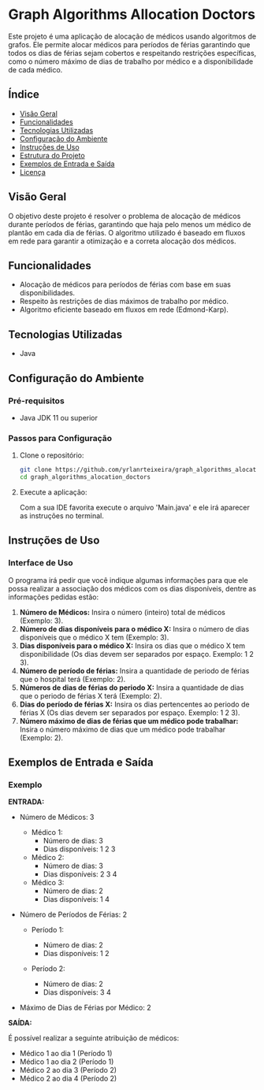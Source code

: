 # Graph Algorithms Allocation Doctors

Este projeto é uma aplicação de alocação de médicos usando algoritmos de grafos. Ele permite alocar médicos para períodos de férias garantindo que todos os dias de férias sejam cobertos e respeitando restrições específicas, como o número máximo de dias de trabalho por médico e a disponibilidade de cada médico.

## Índice

- [Visão Geral](#visão-geral)
- [Funcionalidades](#funcionalidades)
- [Tecnologias Utilizadas](#tecnologias-utilizadas)
- [Configuração do Ambiente](#configuração-do-ambiente)
- [Instruções de Uso](#instruções-de-uso)
- [Estrutura do Projeto](#estrutura-do-projeto)
- [Exemplos de Entrada e Saída](#exemplos-de-entrada-e-saída)
- [Licença](#licença)

## Visão Geral

O objetivo deste projeto é resolver o problema de alocação de médicos durante períodos de férias, garantindo que haja pelo menos um médico de plantão em cada dia de férias. O algoritmo utilizado é baseado em fluxos em rede para garantir a otimização e a correta alocação dos médicos.

## Funcionalidades

- Alocação de médicos para períodos de férias com base em suas disponibilidades.
- Respeito às restrições de dias máximos de trabalho por médico.
- Algoritmo eficiente baseado em fluxos em rede (Edmond-Karp).

## Tecnologias Utilizadas

- Java

## Configuração do Ambiente

### Pré-requisitos

- Java JDK 11 ou superior

### Passos para Configuração

1. Clone o repositório:

   ```bash
   git clone https://github.com/yrlanrteixeira/graph_algorithms_alocation_doctors.git
   cd graph_algorithms_alocation_doctors


2. Execute a aplicação:
  
   Com a sua IDE favorita execute o arquivo 'Main.java' e ele irá aparecer as instruções no terminal.

## Instruções de Uso

### Interface de Uso

O programa irá pedir que você indique algumas informações para que ele possa realizar a associação dos médicos com os dias disponíveis, dentre as informações pedidas estão:

1. **Número de Médicos:** Insira o número (inteiro) total de médicos (Exemplo: 3).
2. **Número de dias disponíveis para o médico X:** Insira o número de dias disponíveis que o médico X tem (Exemplo: 3).
3. **Dias disponíveis para o médico X:** Insira os dias que o médico X tem disponibilidade (Os dias devem ser separados por espaço. Exemplo: 1 2 3).
4. **Número de período de férias:** Insira a quantidade de periodo de férias que o hospital terá (Exemplo: 2).
5. **Números de dias de férias do periodo X:** Insira a quantidade de dias que o periodo de férias X terá (Exemplo: 2).
6. **Dias do período de férias X:** Insira os dias pertencentes ao periodo de férias X (Os dias devem ser separados por espaço. Exemplo: 1 2 3).
7. **Número máximo de dias de férias que um médico pode trabalhar:** Insira o número máximo de dias que um médico pode trabalhar (Exemplo: 2).

## Exemplos de Entrada e Saída

### Exemplo

**ENTRADA:**
- Número de Médicos: 3
   - Médico 1:
      - Número de dias: 3
      - Dias disponíveis: 1 2 3
   - Médico 2:
      - Número de dias: 3
      - Dias disponíveis: 2 3 4
   - Médico 3:
      - Número de dias: 2
      - Dias disponíveis: 1 4
         
- Número de Períodos de Férias: 2
   - Período 1:
      - Número de dias: 2
      - Dias disponíveis: 1 2
    
   - Período 2:
      - Número de dias: 2
      - Dias disponíveis: 3 4
       
- Máximo de Dias de Férias por Médico: 2

**SAÍDA:**

É possível realizar a seguinte atribuição de médicos:

- Médico 1 ao dia 1 (Período 1)
- Médico 1 ao dia 2 (Período 1)
- Médico 2 ao dia 3 (Período 2)
- Médico 2 ao dia 4 (Período 2)

